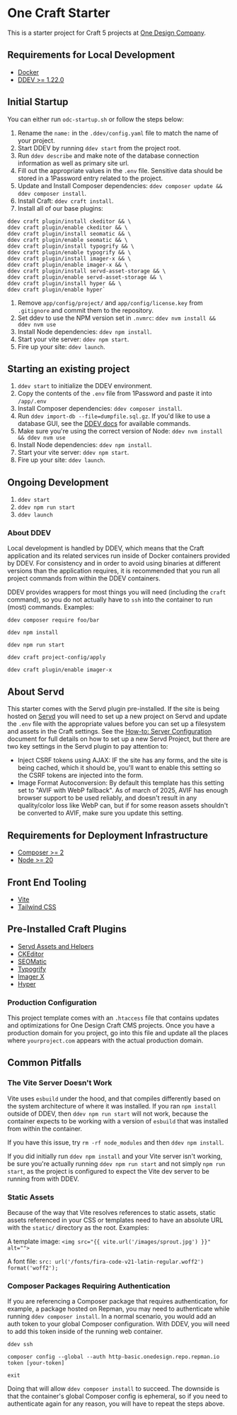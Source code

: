# One Craft Starter

This is a starter project for Craft 5 projects at [One Design Company](https://onedesigncompany.com).

## Requirements for Local Development

- [Docker](https://www.docker.com/)
- [DDEV >= 1.22.0](https://ddev.com/)

## Initial Startup

You can either run `odc-startup.sh` or follow the steps below:

1. Rename the `name:` in the `.ddev/config.yaml` file to match the name of your project.
1. Start DDEV by running `ddev start` from the project root.
1. Run `ddev describe` and make note of the database connection information as well as primary site url.
1. Fill out the appropriate values in the `.env` file. Sensitive data should be stored in a 1Password entry related to the project.
1. Update and Install Composer dependencies: `ddev composer update && ddev composer install`.
1. Install Craft: `ddev craft install`.
1. Install all of our base plugins:

```
ddev craft plugin/install ckeditor && \
ddev craft plugin/enable ckeditor && \
ddev craft plugin/install seomatic && \
ddev craft plugin/enable seomatic && \
ddev craft plugin/install typogrify && \
ddev craft plugin/enable typogrify && \
ddev craft plugin/install imager-x && \
ddev craft plugin/enable imager-x && \
ddev craft plugin/install servd-asset-storage && \
ddev craft plugin/enable servd-asset-storage && \
ddev craft plugin/install hyper && \
ddev craft plugin/enable hyper`
```

1. Remove `app/config/project/` and `app/config/license.key` from `.gitignore` and commit them to the repository.
1. Set ddev to use the NPM version set in `.nvmrc`: `ddev nvm install && ddev nvm use`
1. Install Node dependencies: `ddev npm install`.
1. Start your vite server: `ddev npm start`.
1. Fire up your site: `ddev launch`.

## Starting an existing project

1. `ddev start` to initialize the DDEV environment.
1. Copy the contents of the `.env` file from 1Password and paste it into `/app/.env`
1. Install Composer dependencies: `ddev composer install`.
1. Run `ddev import-db --file=dumpfile.sql.gz`. If you'd like to use a database GUI, see the [DDEV docs](https://ddev.readthedocs.io/en/latest/users/usage/database-management/#database-guis) for available commands.
1. Make sure you're using the correct version of Node: `ddev nvm install && ddev nvm use`
1. Install Node dependencies: `ddev npm install`.
1. Start your vite server: `ddev npm start`.
1. Fire up your site: `ddev launch`.

## Ongoing Development

1. `ddev start`
2. `ddev npm run start`
3. `ddev launch`

### About DDEV

Local development is handled by DDEV, which means that the Craft application and its related services run inside of Docker containers provided by DDEV. For consistency and in order to avoid using binaries at different versions than the application requires, it is recommended that you run all project commands from within the DDEV containers.

DDEV provides wrappers for most things you will need (including the `craft` command), so you do not actually have to `ssh` into the container to run (most) commands. Examples:

`ddev composer require foo/bar`

`ddev npm install`

`ddev npm run start`

`ddev craft project-config/apply`

`ddev craft plugin/enable imager-x`

## About Servd

This starter comes with the Servd plugin pre-installed. If the site is being hosted on [Servd](https://servd.host/) you will need to set up a new project on Servd and update the `.env` file with the appropriate values before you can set up a filesystem and assets in the Craft settings. See the [How-to: Server Configuration](https://www.notion.so/onedesigncompany/How-to-Server-Configuration-8a359e7ba9444c7098b2c6bc3af51a2d?pvs=4) document for full details on how to set up a new Servd Project, but there are two key settings in the Servd plugin to pay attention to:

- Inject CSRF tokens using AJAX: IF the site has any forms, and the site is being cached, which it should be, you'll want to enable this setting so the CSRF tokens are injected into the form.
- Image Format Autoconversion: By default this template has this setting set to "AVIF with WebP fallback". As of march of 2025, AVIF has enough browser support to be used reliably, and doesn't result in any quality/color loss like WebP can, but if for some reason assets shouldn't be converted to AVIF, make sure you update this setting.

## Requirements for Deployment Infrastructure

- [Composer >= 2](https://getcomposer.org/)
- [Node >= 20](https://nodejs.org/en/)

## Front End Tooling

- [Vite](https://vitejs.dev/)
- [Tailwind CSS](https://tailwindcss.com/)

## Pre-Installed Craft Plugins

- [Servd Assets and Helpers](https://plugins.craftcms.com/servd-asset-storage)
- [CKEditor](https://plugins.craftcms.com/ckeditor)
- [SEOMatic](https://plugins.craftcms.com/seomatic)
- [Typogrify](https://plugins.craftcms.com/typogrify)
- [Imager X](https://plugins.craftcms.com/imager-x)
- [Hyper](https://plugins.craftcms.com/hyper)

### Production Configuration

This project template comes with an `.htaccess` file that contains updates and optimizations for One Design Craft CMS projects. Once you have a production domain for you project, go into this file and update all the places where `yourproject.com` appears with the actual production domain.

## Common Pitfalls

### The Vite Server Doesn't Work

Vite uses `esbuild` under the hood, and that compiles differently based on the system architecture of where it was installed. If you ran `npm install` outside of DDEV, then `ddev npm run start` will not work, because the container expects to be working with a version of `esbuild` that was installed from within the container.

If you have this issue, try `rm -rf node_modules` and then `ddev npm install`.

If you did initially run `ddev npm install` and your Vite server isn't working, be sure you're actually running `ddev npm run start` and not simply `npm run start`, as the project is configured to expect the Vite dev server to be running from with DDEV.

### Static Assets

Because of the way that Vite resolves references to static assets, static assets referenced in your CSS or templates need to have an absolute URL with the `static/` directory as the root. Examples:

A template image: `<img src="{{ vite.url('/images/sprout.jpg') }}" alt="">`

A font file: `src: url('/fonts/fira-code-v21-latin-regular.woff2') format('woff2');`

### Composer Packages Requiring Authentication

If you are referencing a Composer package that requires authentication, for example, a package hosted on Repman, you may need to authenticate while running `ddev composer install`. In a normal scenario, you would add an auth token to your global Composer configuration. With DDEV, you will need to add this token inside of the running web container.

`ddev ssh`

`composer config --global --auth http-basic.onedesign.repo.repman.io token [your-token]`

`exit`

Doing that will allow `ddev composer install` to succeed. The downside is that the container's global Composer config is ephemeral, so if you need to authenticate again for any reason, you will have to repeat the steps above.
